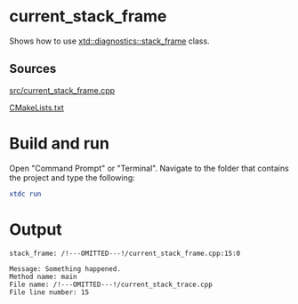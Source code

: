 # current_stack_frame

Shows how to use [xtd::diagnostics::stack_frame](https://gammasoft71.github.io/xtd/reference_guides/latest/classxtd_1_1diagnostics_1_1stack__frame.html) class.

## Sources

[src/current_stack_frame.cpp](src/current_stack_frame.cpp)

[CMakeLists.txt](CMakeLists.txt)

# Build and run

Open "Command Prompt" or "Terminal". Navigate to the folder that contains the project and type the following:

```cmake
xtdc run
```

# Output

```
stack_frame: /!---OMITTED---!/current_stack_frame.cpp:15:0

Message: Something happened.
Method name: main
File name: /!---OMITTED---!/current_stack_trace.cpp
File line number: 15
```
